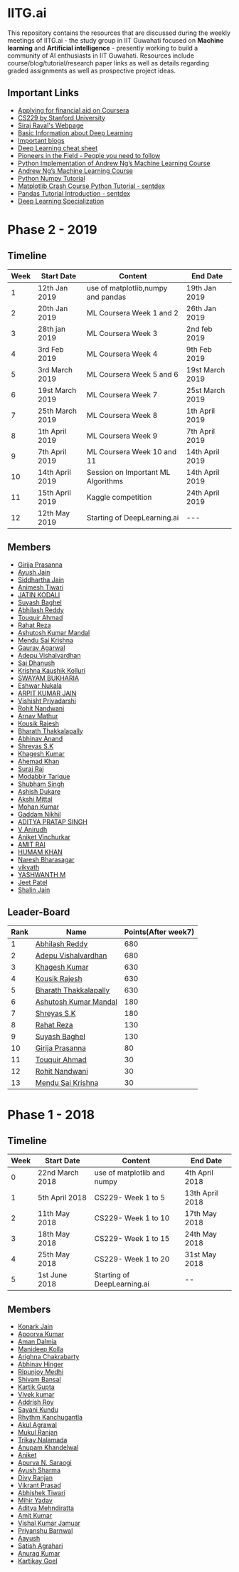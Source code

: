 # IITG.ai

This repository contains the resources that are discussed during the weekly meetings of IITG.ai - the study group in IIT Guwahati focused on **Machine learning** and **Artificial intelligence** - presently working to build a community of AI enthusiasts in IIT Guwahati. Resources include course/blog/tutorial/research paper links as well as details regarding graded assignments as well as prospective project ideas.

## Important Links
- [Applying for financial aid on Coursera](https://learner.coursera.help/hc/en-us/articles/209819033-Apply-for-Financial-Aid-or-a-Scholarship)
- [CS229 by Stanford University](http://cs229.stanford.edu/)
- [Siraj Raval's Webpage](http://www.sirajraval.com/)
- [Basic Information about Deep Learning](https://stats385.github.io/basicinfo)
- [Important blogs](https://stats385.github.io/blogs)
- [Deep Learning cheat sheet](https://stats385.github.io/cheat_sheet)
- [Pioneers in the Field - People you need to follow](https://stats385.github.io/personalities)
- [Python Implementation of Andrew Ng’s Machine Learning Course](https://medium.com/analytics-vidhya/python-implementation-of-andrew-ngs-machine-learning-course-part-1-6b8dd1c73d80)
- [Andrew Ng’s Machine Learning Course](https://www.coursera.org/learn/machine-learning)
- [Python Numpy Tutorial](http://cs231n.github.io/python-numpy-tutorial/)
- [Matplotlib Crash Course Python Tutorial - sentdex](https://pythonprogramming.net/matplotlib-python-3-basics-tutorial/)
- [Pandas Tutorial Introduction - sentdex](https://pythonprogramming.net/data-analysis-python-pandas-tutorial-introduction/)
- [Deep Learning Specialization](https://www.coursera.org/specializations/deep-learning)

# Phase 2 - 2019


  ## Timeline
  |Week   |Start Date        |Content                                            |End Date         |
  |-------|------------------|---------------------------------------------------|-----------------|
  | 1     | 12th Jan 2019    |use of matplotlib,numpy and pandas                 |19th Jan 2019    |
  | 2     | 20th Jan 2019    |ML Coursera Week 1 and 2                           |26th Jan 2019    |
  | 3     | 28th jan 2019    |ML Coursera Week 3                                 |2nd feb 2019     |
  | 4     | 3rd Feb 2019     |ML Coursera Week 4                                 |9th Feb 2019     |
  | 5     | 3rd March 2019   |ML Coursera Week 5 and 6                           |19st March 2019  |
  | 6     | 19st March 2019  |ML Coursera Week 7                                 |25st March 2019  |
  | 7     | 25th March 2019  |ML Coursera Week 8                                 |1th April 2019   |
  | 8     | 1th April 2019   |ML Coursera Week 9                                 |7th April 2019   |
  | 9     | 7th April 2019   |ML Coursera Week 10 and 11                         |14th April 2019  |
  | 10    | 14th April 2019  |Session on Important ML Algorithms                 |14th April 2019  |
  | 11    | 15th April 2019  |Kaggle competition                                 |24th April 2019  |
  | 12    | 12th May 2019    |Starting of DeepLearning.ai                        |---              |
  
## Members


- [Girija Prasanna](https://github.com/Demigo0000)
- [Ayush Jain](https://github.com/AJ-54)
- [Siddhartha Jain](https://github.com/siddhart18)
- [Animesh Tiwari](https://github.com/animeshrdso)
- [JATIN KODALI](https://github.com/JATIN42)
- [Suyash Baghel](https://github.com/suyashbaghel)
- [Abhilash Reddy](https://github.com/abhilashreddys)
- [Touquir Ahmad](https://github.com/Touquir)
- [Rahat Reza](https://github.com/Rahatrezaaa)
- [Ashutosh Kumar Mandal](https://github.com/ashutosh-iitg)
- [Mendu Sai Krishna](https://github.com/themendu)
- [Gaurav Agarwal](https://github.com/gaurav7019)
- [Adepu Vishalvardhan](https://github.com/vishal-vardhan)
- [Sai Dhanush](https://github.com/dhanush1708)
- [Krishna Kaushik Kolluri](https://github.com/krishna-kaushik)
- [SWAYAM BUKHARIA](https://github.com/swayambukharia)
- [Eshwar Nukala](https://github.com/eshwar28)
- [ARPIT KUMAR JAIN](https://github.com/arpitkekri)
- [Vishisht Priyadarshi](https://github.com/vishishtpriyadarshi)
- [Rohit Nandwani](https://github.com/nandwani-rohit)
- [Arnav Mathur](https://github.com/arnav77)
- [Kousik Rajesh](https://github.com/kousikr26)
- [Bharath Thakkalapally](https://github.com/bharath2000)
- [Abhinav Anand](https://github.com/abhinav28071999) 
- [Shreyas S.K](https://github.com/shreyassks)
- [Khagesh Kumar](https://github.com/vgskhagesh)
- [Ahemad Khan](https://github.com/ahemadkhan)
- [Suraj Raj](https://github.com/Suraj3579)
- [Modabbir Tarique](https://github.com/modabbir24)
- [Shubham Singh](https://github.com/shubhamdvl)
- [Ashish Dukare](https://github.com/ashishdukare)
- [Akshi Mittal](https://github.com/Akshi13)
- [Mohan Kumar](https://github.com/mohan2106)
- [Gaddam Nikhil](https://github.com/Nikhi170104030)
- [ADITYA PRATAP SINGH](https://github.com/adityaiitg)
- [V Anirudh](https://github.com/Anirudh-1149)
- [Aniket Vinchurkar](https://github.com/aniketvinchurkar17)
- [AMIT RAI](https://github.com/amitrai12018)
- [HUMAM KHAN](https://github.com/humamkhan2k)
- [Naresh Bharasagar](https://github.com/bharasagarn)
- [vikyath](https://github.com/vikyath664)
- [YASHWANTH M](https://github.com/Yash0330)
- [Jeet Patel](https://github.com/Jeet-Patel)
- [Shalin Jain](https://github.com/ShalinJain1603)



 ## Leader-Board
 
  |Rank   |      Name        |Points(After week7)                                          
  |-------|------------------|----------------------------------
  | 1     | [Abhilash Reddy](https://github.com/abhilashreddys)    |680
  | 2     | [Adepu Vishalvardhan](https://github.com/vishal-vardhan)    |680   
  | 3     | [Khagesh Kumar](https://github.com/vgskhagesh)   |630               
  | 4     | [Kousik Rajesh](https://github.com/kousikr26)    |630 
  | 5     | [Bharath Thakkalapally](https://github.com/bharath2000) |630
  | 6     | [Ashutosh Kumar Mandal](https://github.com/ashutosh-iitg)    |180             
  | 7     | [Shreyas S.K](https://github.com/shreyassks)   |180          
  | 8     | [Rahat Reza](https://github.com/Rahatrezaaa)  |130             
  | 9     | [Suyash Baghel](https://github.com/suyashbaghel)  |130              
  | 10     | [Girija Prasanna](https://github.com/Demigo0000) |80             
  | 11    | [Touquir Ahmad](https://github.com/Touquir)   |30               
  | 12    | [Rohit Nandwani](https://github.com/nandwani-rohit)  |30                
  | 13    | [Mendu Sai Krishna](https://github.com/themendu)    |30   


# Phase 1 - 2018

## Timeline
|Week   |Start Date        |Content                       |End Date         |
|-------|------------------|------------------------------|-----------------|
| 0     | 22nd March 2018  |use of matplotlib and numpy   |4th April 2018   |
| 1     | 5th April 2018   |CS229- Week 1 to 5            |13th April 2018  |
| 2     | 11th May 2018    |CS229- Week 1 to 10           |17th May 2018    |
| 3     | 18th May 2018    |CS229- Week 1 to 15           |24th May 2018    |
| 4     | 25th May 2018    |CS229- Week 1 to 20           |31st May 2018    |
| 5     | 1st June 2018    | Starting of DeepLearning.ai  | --              |

## Members

- [Konark Jain](https://github.com/konqr)
- [Apoorva Kumar](https://github.com/cybr17crwlr)
- [Aman Dalmia](http://github.com/dalmia)
- [Manideep Kolla](http://github.com/manideep2510)
- [Arighna Chakrabarty](http://github.com/ArighnaIITG)
- [Abhinav Hinger](https://github.com/abhinavhinger12)
- [Ripunjoy Medhi](http://github.com/ripunjoym)
- [Shivam Bansal](https://github.com/ratherlongname)
- [Kartik Gupta](https://github.com/workkartikgupta0007)
- [Vivek kumar](https://github.com/vivek0464)
- [Addrish Roy](https://github.com/Royadd)
- [Sayani Kundu](https://github.com/SayaniKundu)
- [Rhythm Kanchugantla](https://github.com/rhyth170101028)
- [Akul Agrawal](https://github.com/akulagrawal)
- [Mukul Ranjan](https://github.com/mukul54)
- [Trikay Nalamada](https://github.com/trikaynalamada)
- [Anupam Khandelwal](https://github.com/anupamkhandelwal)
- [Aniket](https://github.com/Aniket-Pratik)
- [Apurva N. Saraogi](https://github.com/apurva91)
- [Ayush Sharma](https://github.com/AShar97/)
- [Divy Ranjan](https://github.com/divyranjan17)
- [Vikrant Prasad](https://github.com/vikrantprasad5)
- [Abhishek Tiwari](https://github.com/Akainu18448)
- [Mihir Yadav](https://github.com/mihir-yadav)
- [Aditya Mehndiratta](https://github.com/addy369)
- [Amit Kumar](https://github.com/Amit152116Kumar)
- [Vishal Kumar Jamuar](https://github.com/Vishal-Kumar-Jamuar)
- [Priyanshu Barnwal](https://github.com/priyanshu3010)
- [Aayush](https://github.com/aayushsynth)
- [Satish Agrahari](https://github.com/Satish124816)
- [Anurag Kumar](https://github.com/iamANU)
- [Kartikay Goel](https://github.com/krtky123)
